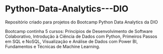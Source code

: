 # Python-Data-Analytics---DIO
Repositório criado para projetos do Bootcamp Python Data Analytics da DIO

Bootcamp continha 5 cursos:
Princípios de Desenvolvimento de Software Colaborativo, Introdução à Ciência de Dados com Python, Primeiros Passos em SQL e NoSQL, Visualização e Análise de Dados com Power BI, Fundamentos e Técnicas de Machine Learning.
